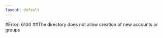 ```yaml
---
layout: default
---
```


#Error: 6100
##The directory does not allow creation of new accounts or groups